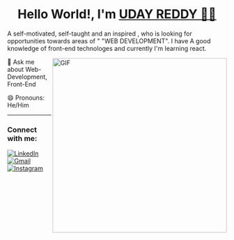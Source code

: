 


                  

<h1 align="center">   Hello World!, I'm <a href="https://www.linkedin.com/in/udayreddy70" target="_blank"> UDAY REDDY 👩‍💻 </a></h1>
            

 A self-motivated, self-taught and an inspired , who is looking for opportunities  towards areas of " "WEB DEVELOPMENT". I have A good knowledge of front-end technologes and currently I'm learning react.

<img align="right" alt="GIF" src="https://user-images.githubusercontent.com/115851621/218296638-2d28c9fc-db01-4e09-aaac-6c15cceb7c45.gif " width="400" height="400" />





💬 Ask me about Web-Development, Front-End

<!-- 👨‍💻 Check out my personal portfolio : Portfolio -->

😄 Pronouns: He/Him


<hr></hr>
<h3 align="left">Connect with me:</h3>
<div align="left">
  <a href="https://www.linkedin.com/in/udayreddy70"><img alt="LinkedIn" src="https://img.shields.io/badge/linkedin-%230077B5.svg?style=for-the-badge&logo=linkedin&logoColor=white"/></a>
  <a href="mailto:udayreddy780@gmail.com"><img alt="Gmail" src="https://img.shields.io/badge/Gmail-D14836?style=for-the-badge&logo=gmail&logoColor=white"/></a>
  <a href="https://instagram.com/1udayreddy"><img alt="Instagram" src="https://img.shields.io/badge/Instagram-2CA5E0?style=for-the-badge&logo=telegram&logoColor=white" /></a>
</div>
   

